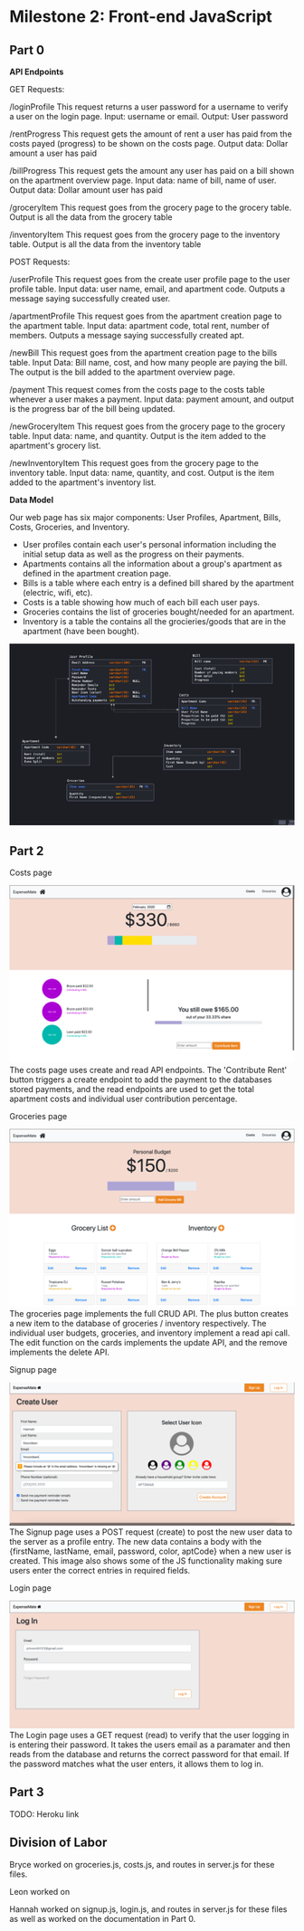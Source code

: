 # Milestone 2: Front-end JavaScript

## Part 0

**API Endpoints**

GET Requests: 

/loginProfile This request returns a user password for a username to verify a user on the login page. Input: username or email. Output: User password

/rentProgress This request gets the amount of rent a user has paid from the costs payed (progress) to be shown on the costs page. Output data: Dollar amount a user has paid 

/billProgress This request gets the amount any user has paid on a bill shown on the apartment overview page. Input data: name of bill, name of user. Output data: Dollar amount user has paid

/groceryItem This request goes from the grocery page to the grocery table. Output is all the data from the grocery table

/inventoryItem This request goes from the grocery page to the inventory table. Output is all the data from the inventory table


POST Requests:

/userProfile This request goes from the create user profile page to the user profile table. Input data: user name, email, and apartment code. Outputs a message saying successfully created user.

/apartmentProfile This request goes from the apartment creation page to the apartment table. Input data: apartment code, total rent, number of members. Outputs a message saying successfully created apt.

/newBill This request goes from the apartment creation page to the bills table. Input Data: Bill name, cost, and how many people are paying the bill. The output is the bill added to the apartment overview page.

/payment This request comes from the costs page to the costs table whenever a user makes a payment. Input data: payment amount, and output is the progress bar of the bill being updated. 


/newGroceryItem This request goes from the grocery page to the grocery table. Input data: name, and quantity. Output is the item added to the apartment's grocery list. 

/newInventoryItem This request goes from the grocery page to the inventory table. Input data: name, quantity, and cost. Output is the item added to the apartment's inventory list. 

**Data Model**

Our web page has six major components: User Profiles, Apartment, Bills, Costs, Groceries, and Inventory. 

*  User profiles contain each user's personal information including the  initial setup data as well as the progress on their payments. 
*  Apartments contains all the information about a group's apartment as defined in the apartment creation page. 
*  Bills is a table where each entry is a defined bill shared by the apartment (electric, wifi, etc). 
*  Costs is a table showing how much of each bill each user pays. 
*  Groceries contains the list of groceries bought/needed for an apartment. 
*  Inventory is a table the contains all the grocieries/goods that are in the apartment (have been bought). 

![Data Model](images/data_model.png)

## Part 2
Costs page

![Costs](images/costs.png)
The costs page uses create and read API endpoints. The 'Contribute Rent' button triggers a create endpoint to add the payment to the databases stored payments, and the read endpoints are used to get the total apartment costs and individual user contribution percentage.

Groceries page

![Groceries](images/groceries.png)
The groceries page implements the full CRUD API. The plus button creates a new item to the database of groceries / inventory respectively. The individual user budgets, groceries, and inventory implement a read api call. The edit function on the cards implements the update API, and the remove implements the delete API.

Signup page

![Signup](images/signup.png)
The Signup page uses a POST request (create) to post the new user data to the server as a profile entry. The new data contains a body with the {firstName, lastName, email, password, color, aptCode} when a new user is created. This image also shows some of the JS functionality making sure users enter the correct entries in required fields.

Login page

![Login](images/login.png)
The Login page uses a GET request (read) to verify that the user logging in is entering their password. It takes the users email as a paramater and then reads from the database and returns the correct password for that email. If the password matches what the user enters, it allows them to log in.

## Part 3

TODO: Heroku link

## Division of Labor

Bryce worked on groceries.js, costs.js, and routes in server.js for these files.

Leon worked on

Hannah worked on signup.js, login.js, and routes in server.js for these files as well as worked on the documentation in Part 0.